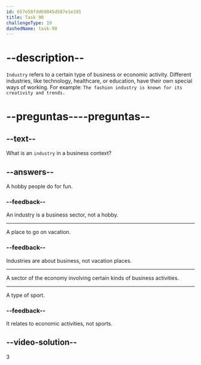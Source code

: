 ```yaml
---
id: 657e58fdd69045d587e1e191
title: Task 90
challengeType: 19
dashedName: task-90
---
```


# --description--

`Industry` refers to a certain type of business or economic activity. Different industries, like technology, healthcare, or education, have their own special ways of working. For example: `The fashion industry is known for its creativity and trends.`

# --preguntas----preguntas--

## --text--

What is an `industry` in a business context?

## --answers--

A hobby people do for fun.

### --feedback--

An industry is a business sector, not a hobby.

---

A place to go on vacation.

### --feedback--

Industries are about business, not vacation places.

---

A sector of the economy involving certain kinds of business activities.

---

A type of sport.

### --feedback--

It relates to economic activities, not sports.

## --video-solution--

3

